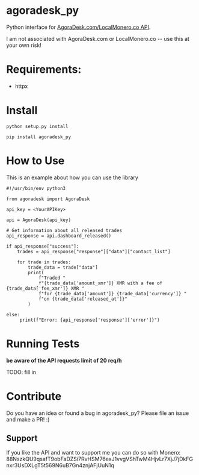 # agoradesk_py
Python interface for [AgoraDesk.com/LocalMonero.co API](https://agoradesk.com/api-docs/v1).

I am not associated with AgoraDesk.com or LocalMonero.co -- use this at your own risk!

# Requirements:
* httpx

# Install
`python setup.py install`

`pip install agoradesk_py`

# How to Use
This is an example about how you can use the library

```
#!/usr/bin/env python3

from agoradesk import AgoraDesk

api_key = <YourAPIKey>

api = AgoraDesk(api_key)

# Get information about all released trades
api_response = api.dashboard_released()

if api_response["success"]:
    trades = api_response["response"]["data"]["contact_list"]

    for trade in trades:
        trade_data = trade["data"]
        print(
            f"Traded "
            f"{trade_data['amount_xmr']} XMR with a fee of {trade_data['fee_xmr']} XMR "
            f"for {trade_data['amount']} {trade_data['currency']} "
            f"on {trade_data['released_at']}"
        )

else:
     print(f"Error: {api_response['response']['error']}")

```

# Running Tests
**be aware of the API requests limit of 20 req/h**

TODO: fill in

# Contribute
Do you have an idea or found a bug in agoradesk_py? Please file an issue and make a PR! :)

## Support
If you like the API and want to support me you can do so with
Monero:
    88NszkQU9qsafT9obFaDZSi7RvHSM76exJ1vvgVShTwM4HjvLr7XjJ7jDkFGnxr3UsDXLgT5t569N6uB7Gn4znjAFjUuN1q
